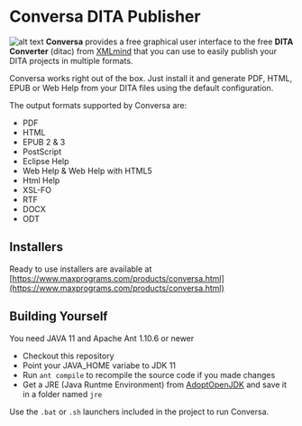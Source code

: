 # Conversa DITA Publisher

![alt text](https://www.maxprograms.com/images/conversa.png "Conversa DITA Publisher")
**Conversa** provides a free graphical user interface to the free **DITA Converter** (ditac) from [XMLmind](http://www.xmlmind.com/ditac/) that you can use to easily publish your DITA projects in multiple formats.

Conversa works right out of the box. Just install it and generate PDF, HTML, EPUB or Web Help from your DITA files using the default configuration.

The output formats supported by Conversa are:

- PDF
- HTML
- EPUB 2 & 3
- PostScript
- Eclipse Help
- Web Help & Web Help with HTML5
- Html Help
- XSL-FO
- RTF
- DOCX
- ODT

## Installers

Ready to use installers are available at [https://www.maxprograms.com/products/conversa.html](https://www.maxprograms.com/products/conversa.html)

## Building Yourself

You need JAVA 11 and Apache Ant 1.10.6 or newer

- Checkout this repository
- Point your JAVA_HOME variabe to JDK 11
- Run `ant compile` to recompile the source code if you made changes
- Get a JRE (Java Runtme Environment) from [AdoptOpenJDK](https://adoptopenjdk.net/) and save it in a folder named `jre`

Use the `.bat` or `.sh` launchers included in the project to run Conversa.

